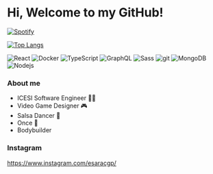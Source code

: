 # Hi, Welcome to my GitHub!

<div>
  <a href="https://spotify-github-profile.vercel.app/api/view.svg?uid=12175210260&redirect=true">
    <img alt="Spotify" src="https://spotify-github-profile.vercel.app/api/view.svg?uid=12175210260&cover_image=true&theme=novatorem&bar_color=a674e7&bar_color_cover=false">
  </a>
</div>

[![Top Langs](https://github-readme-stats.vercel.app/api/top-langs/?username=esarac&hide=tcl,tex&theme=shades-of-purple&langs_count=10&layout=compact)](https://github.com/anuraghazra/github-readme-stats)

<p>
  <img alt="React" src="https://img.shields.io/badge/-React-45b8d8?style=flat-square&logo=react&logoColor=white" />
  <img alt="Docker" src="https://img.shields.io/badge/-Docker-46a2f1?style=flat-square&logo=docker&logoColor=white" />
  <img alt="TypeScript" src="https://img.shields.io/badge/-TypeScript-007ACC?style=flat-square&logo=typescript&logoColor=white" />
  <img alt="GraphQL" src="https://img.shields.io/badge/-GraphQL-E10098?style=flat-square&logo=graphql&logoColor=white" />
  <img alt="Sass" src="https://img.shields.io/badge/-Sass-CC6699?style=flat-square&logo=sass&logoColor=white" />
  <img alt="git" src="https://img.shields.io/badge/-Git-F05032?style=flat-square&logo=git&logoColor=white" />
  <img alt="MongoDB" src="https://img.shields.io/badge/-MongoDB-13aa52?style=flat-square&logo=mongodb&logoColor=white" />
  <img alt="Nodejs" src="https://img.shields.io/badge/-Nodejs-43853d?style=flat-square&logo=Node.js&logoColor=white" />
</p>

### About me
- ICESI Software Engineer 👨‍💻
- Video Game Designer 🎮
- Salsa Dancer 💃
- Once 🎵
- Bodybuilder

### Instagram
https://www.instagram.com/esaracgp/
